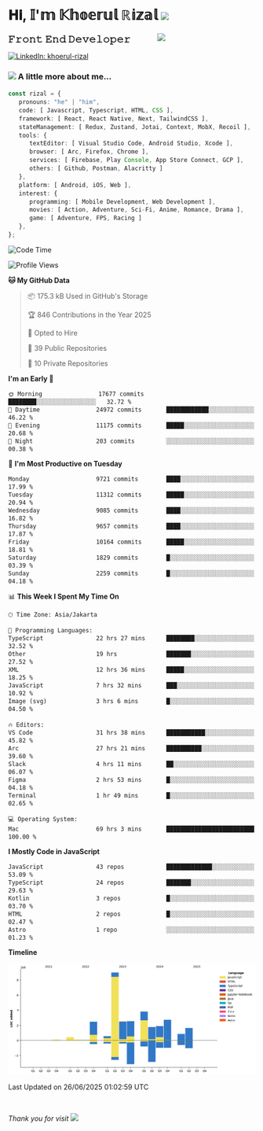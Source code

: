 <h1> 𝐇𝐢, 𝕀'𝕞 𝕂𝕙𝕠𝕖𝕣𝕦𝕝 ℝ𝕚𝕫𝕒𝕝 <img src="https://media.giphy.com/media/mGcNjsfWAjY5AEZNw6/giphy.gif" width="50"></h1>
<img align='right' src="https://media.giphy.com/media/v1.Y2lkPTc5MGI3NjExOWI2ajR2NGJubzBsZHFuaHMwajRrcDNsNXJwOG8yb3F0NjhkNXF4OSZlcD12MV9pbnRlcm5hbF9naWZfYnlfaWQmY3Q9cw/fkZukR450RQ1qnGaq9/giphy.gif" width="200">
<strong style="font-size:20px;">𝙵𝚛𝚘𝚗𝚝 𝙴𝚗𝚍 𝙳𝚎𝚟𝚎𝚕𝚘𝚙𝚎𝚛</strong>
</p></em>

[![LinkedIn: khoerul-rizal](https://img.shields.io/badge/khoerul--rizal-blue?style=flat-square&logo=Linkedin&logoColor=white&link=https://www.linkedin.com/in/khoerul-rizal/)](https://www.linkedin.com/in/khoerul-rizal/)

### <img src="https://media.giphy.com/media/VgCDAzcKvsR6OM0uWg/giphy.gif" width="50"> A little more about me...

```typescript
const rizal = {
   pronouns: "he" | "him",
   code: [ Javascript, Typescript, HTML, CSS ],
   framework: [ React, React Native, Next, TailwindCSS ],
   stateManagement: [ Redux, Zustand, Jotai, Context, MobX, Recoil ],
   tools: {
      textEditor: [ Visual Studio Code, Android Studio, Xcode ],
      browser: [ Arc, Firefox, Chrome ],
      services: [ Firebase, Play Console, App Store Connect, GCP ],
      others: [ Github, Postman, Alacritty ]
   },
   platform: [ Android, iOS, Web ],
   interest: {
      programming: [ Mobile Development, Web Development ],
      movies: [ Action, Adventure, Sci-Fi, Anime, Romance, Drama ],
      game: [ Adventure, FPS, Racing ]
   },
};
```

<!--START_SECTION:waka-->
![Code Time](http://img.shields.io/badge/Code%20Time-3%2C181%20hrs%2036%20mins-blue)

![Profile Views](http://img.shields.io/badge/Profile%20Views-0-blue)

**🐱 My GitHub Data** 

> 📦 175.3 kB Used in GitHub's Storage 
 > 
> 🏆 846 Contributions in the Year 2025
 > 
> 💼 Opted to Hire
 > 
> 📜 39 Public Repositories 
 > 
> 🔑 10 Private Repositories 
 > 
**I'm an Early 🐤** 

```text
🌞 Morning                17677 commits       ████████░░░░░░░░░░░░░░░░░   32.72 % 
🌆 Daytime                24972 commits       ████████████░░░░░░░░░░░░░   46.22 % 
🌃 Evening                11175 commits       █████░░░░░░░░░░░░░░░░░░░░   20.68 % 
🌙 Night                  203 commits         ░░░░░░░░░░░░░░░░░░░░░░░░░   00.38 % 
```
📅 **I'm Most Productive on Tuesday** 

```text
Monday                   9721 commits        ████░░░░░░░░░░░░░░░░░░░░░   17.99 % 
Tuesday                  11312 commits       █████░░░░░░░░░░░░░░░░░░░░   20.94 % 
Wednesday                9085 commits        ████░░░░░░░░░░░░░░░░░░░░░   16.82 % 
Thursday                 9657 commits        ████░░░░░░░░░░░░░░░░░░░░░   17.87 % 
Friday                   10164 commits       █████░░░░░░░░░░░░░░░░░░░░   18.81 % 
Saturday                 1829 commits        █░░░░░░░░░░░░░░░░░░░░░░░░   03.39 % 
Sunday                   2259 commits        █░░░░░░░░░░░░░░░░░░░░░░░░   04.18 % 
```


📊 **This Week I Spent My Time On** 

```text
🕑︎ Time Zone: Asia/Jakarta

💬 Programming Languages: 
TypeScript               22 hrs 27 mins      ████████░░░░░░░░░░░░░░░░░   32.52 % 
Other                    19 hrs              ███████░░░░░░░░░░░░░░░░░░   27.52 % 
XML                      12 hrs 36 mins      █████░░░░░░░░░░░░░░░░░░░░   18.25 % 
JavaScript               7 hrs 32 mins       ███░░░░░░░░░░░░░░░░░░░░░░   10.92 % 
Image (svg)              3 hrs 6 mins        █░░░░░░░░░░░░░░░░░░░░░░░░   04.50 % 

🔥 Editors: 
VS Code                  31 hrs 38 mins      ███████████░░░░░░░░░░░░░░   45.82 % 
Arc                      27 hrs 21 mins      ██████████░░░░░░░░░░░░░░░   39.60 % 
Slack                    4 hrs 11 mins       ██░░░░░░░░░░░░░░░░░░░░░░░   06.07 % 
Figma                    2 hrs 53 mins       █░░░░░░░░░░░░░░░░░░░░░░░░   04.18 % 
Terminal                 1 hr 49 mins        █░░░░░░░░░░░░░░░░░░░░░░░░   02.65 % 

💻 Operating System: 
Mac                      69 hrs 3 mins       █████████████████████████   100.00 % 
```

**I Mostly Code in JavaScript** 

```text
JavaScript               43 repos            █████████████░░░░░░░░░░░░   53.09 % 
TypeScript               24 repos            ███████░░░░░░░░░░░░░░░░░░   29.63 % 
Kotlin                   3 repos             █░░░░░░░░░░░░░░░░░░░░░░░░   03.70 % 
HTML                     2 repos             █░░░░░░░░░░░░░░░░░░░░░░░░   02.47 % 
Astro                    1 repo              ░░░░░░░░░░░░░░░░░░░░░░░░░   01.23 % 
```



**Timeline**

![Lines of Code chart](https://raw.githubusercontent.com/khoerulrizal/khoerulrizal/main/assets/bar_graph.png)


 Last Updated on 26/06/2025 01:02:59 UTC
<!--END_SECTION:waka-->
</details>
<br/>

<em>Thank you for visit</em> <img src="https://media.giphy.com/media/v1.Y2lkPTc5MGI3NjExcHdvNm1qZWtjaGw0ZjdwM3Z3NnY2dHlueTVuODBta2FiY20wM2YybSZlcD12MV9pbnRlcm5hbF9naWZfYnlfaWQmY3Q9cw/tV25tpdKqdFa9x81k2/giphy.gif" width="40">
